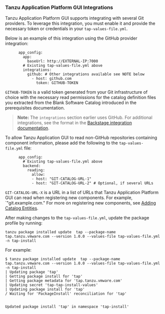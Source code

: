 ### Tanzu Application Platform GUI Integrations

Tanzu Application Platform GUI supports integrating with several Git providers. To leverage this integration, you must enable it and provide the necessary token or credentials in your `tap-values-file.yml`.

Below is an example of this integration using the GitHub provider integration:

```
      app_config:
        app:
          baseUrl: http://EXTERNAL-IP:7000
        # Existing tap-values-file.yml above  
        integrations:
          github: # Other integrations available see NOTE below
            - host: github.com
              token: GITHUB-TOKEN
```

`GITHUB-TOKEN` is a valid token generated from your Git infrastructure of choice with the necessary read permissions for the catalog definition files you extracted from the Blank Software Catalog introduced in the prerequisites documentation.

>**Note:** The `integrations` section earlier uses GitHub. For additional integrations, see the
>format in the [Backstage integration documentation](https://backstage.io/docs/integrations/).

To allow Tanzu Application GUI to read non-GitHub repositories containing component information, please add the following to the `tap-values-file.yml` file:

```
      app_config:
        # Existing tap-values-file.yml above  
        backend:
          reading:
            allow:
            - host: "GIT-CATALOG-URL-1"
            - host: "GIT-CATALOG-URL-2" # Optional, if several URLs
```

`GIT-CATALOG-URL-X` is a URL in a list of URLs that Tanzu Application Platform GUI can read when registering new components. For example, `"git.example.com." For more on registering new components, see [Adding Catalog Entities](./catalog/catalog-operations.md#add-cat-entities).


After making changes to the `tap-values-file.yml`, update the package profile by running:

```
tanzu package installed update  tap --package-name tap.tanzu.vmware.com --version 1.0.0 --values-file tap-values-file.yml -n tap-install
```

For example:

```
$ tanzu package installed update  tap --package-name tap.tanzu.vmware.com --version 1.0.0 --values-file tap-values-file.yml -n tap-install
| Updating package 'tap'
| Getting package install for 'tap'
| Getting package metadata for 'tap.tanzu.vmware.com'
| Updating secret 'tap-tap-install-values'
| Updating package install for 'tap'
/ Waiting for 'PackageInstall' reconciliation for 'tap'


Updated package install 'tap' in namespace 'tap-install'
```
